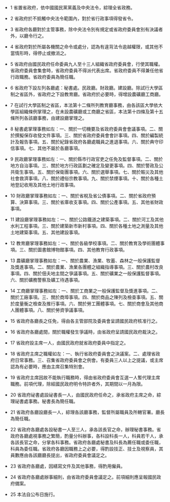 * 1 省置省政府，依中國國民黨黨義及中央法令，綜理全省政務。

* 2 省政府於不抵觸中央法令範圍內，對於省行政事項得發省令。

* 3 省政府各廳對於主管事務，除中央法令別有規定或省政府委員會別有決議者外，以廳令行之。

* 4 省政府對於所屬各機關之命令或處分，認為有違背法令逾越權限，或其他不當情形時，得停止或撤消之。

* 5 省政府由國民政府任命委員九人至十三人組織省政府委員會，行使其職權。省政府委員會集會時，省政府委員不得派代表出席。省政府委員不得兼任他省行政職務。省政府委員為簡任職。

* 6 省政府下設左列各廳處：秘書處。民政廳。財政廳。建設廳。除試行大學區制之省區外，省政府之下設教育廳。省政府於必要時，得增設農礦廳工商廳。

* 7 在試行大學區制之省區，本法第十二條所列教育廳事務，由各該區大學依大學區組織條例掌理之，在未設農礦廳或工商廳之省區，本法第十四條及第十五條所列各該廳事務，由建設廳掌理之。

* 8 秘書處掌理事務如左：一、關於一切機要及省政府委員會會議事項。二、關於撰擬保存收發文件事項。三、關於省政府委員會會計事項。四、關於編製統計及報告事項。五、關於紀錄省政府各廳處職員之進退事項。六、關於典守印信事項。七、其他不屬於各廳事項。

* 9 民政廳掌理事務如左：一、關於縣市行政官吏之任免及監督事項。二、關於地方自治事項。三、關於地方行政區劃之確定及變更事項。四、關於警政及公共衛生事項。五、關於保衛團事項。六、關於選舉事項。七、關於賑災及其他社會救濟事項。八、關於禮俗宗教事項。九、關於禁煙事項。十、關於各種土地登記收用及其他土地行政事項。

* 10 財政廳掌理事務如左：一、關於省稅及省公債事項。二、關於省政府預算、決算事項。三、關於省庫收支事項。四、關於公產事項。五、其他省財政事項。

* 11 建設廳掌理事務如左：一、關於公路鐵道之建築事項。二、關於河工及其他水利工程事項。三、關於建築新市新村事項。四、關於各種土地之測量及其他土地建築事項。五、其他建設事項。

* 12 教育廳掌理事務如左：一、關於各級學校事項。二、關於教育及學術團體事項。三、關於圖書館博物館事項。四、其他教育行政事項。

* 13 農礦廳掌理事務如左：一、關於農業、漁業、牧蓄、森林之一般保護監督及獎進事項。二、關於農業、漁業各團體之組織指導事項。三、關於農村改良事項。四、關於佃夫地主間之爭議事項。五、關於礦業之一般保護監督事項。六、關於礦務警察及礦工待遇事項。

* 14 工商廳掌理事務如左：一、關於工商業之一般保護監督及獎進事項。二、關於工廠事項。三、關於商埠事項。四、關於商品之陳列及檢查事項。五、關於度量衡之檢查及推行事項。六、關於勞工團體事項。七、關於商會及其他商人團體事項。八、關於勞資爭議事項。

* 15 省政府各廳長之任免，得由各主管部院及委員會呈請國民政府核准行之。

* 16 省政府各廳處間，關於職權發生爭議時，由省政府呈請國民政府裁決之。

* 17 省政府設主席一人，由國民政府就省政府委員中指定之。

* 18 省政府主席之職權如左：一、執行省政府委員會之決議案。二、處理省政府日常事務。三、召集省政府委員會之例會。有委員三人以上之提議，或主席認為有必要時，應由主席召集特別會。

* 19 省政府主席因故不能執行職務時，得由省政府委員會互選一人暫代理主席職務。前項代理，除經國民政府明令特許者外，其期間以一月為限。

* 20 省政府祕書處設祕書長一人，由國民政府任命之，承省政府主席之命，綜理祕書處事務。秘書長為簡任職。

* 21 省政府各廳設廳長一人，綜理各該廳事務，監督所屬職員及所轄官署。廳長為簡任職。

* 22 省政府各廳處各設秘書一人至三人，承各該長官之命，辦理秘書事務。省政府各廳處視事務之繁簡，酌量分科辦事，各科設科長一人，科員若干人，承各該長官之命，分掌各科事務。省政府各廳處秘書及科長為薦任職或委任職，科員為委任職。省政府各廳因職務上之必要，得酌設技正、技士及視察員，其員數應由各該廳廳長提出，省政府委員會議定之。

* 23 省政府各廳處，因繕寫文件及其他事務，得酌用僱員。

* 24 省政府各廳處辦事細則，由省政府委員會議定之。前項細則應呈報國民政府備案。

* 25 本法自公布日施行。

